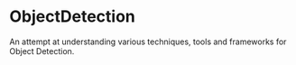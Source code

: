 # ObjectDetection

An attempt at understanding various techniques, tools and frameworks for Object Detection.
